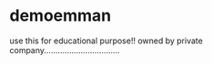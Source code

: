 # demoemman
use this for educational purpose!!
owned by private company.................................
